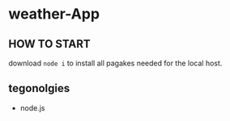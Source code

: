# weather-App
## HOW TO START
download `node i` to install all pagakes needed for the local host.

## tegonolgies
  <ul>
  <li> node.js</li>
